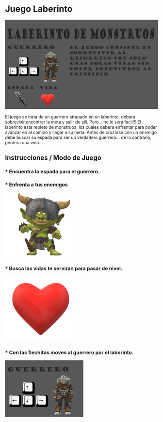 # Juego Laberinto

![MenuJuegoLaberinto](https://github.com/obj1-unahur-2022s1/consola-de-juegos-raspando-aprobados/blob/master/laberintoGuerrero.jpeg)

El juego se trata de un guerrero atrapado en un laberinto, debera sobrevivir,encontrar la meta y salir de allí. Pero... no le será facil!!! El laberinto esta repleto de monstruos, los cuales debera enfrentar para poder avanzar en el camino y llegar a su meta. 
Antes de cruzarse con un enemigo debe buscar su espada para ser un verdadero guerrero... de lo contrario, perdera una vida.

## Instrucciones / Modo de Juego

### * Encuentra la espada para el guerrero.

### * Enfrenta a tus enemigos 
![monstruo](https://github.com/obj1-unahur-2022s1/consola-de-juegos-raspando-aprobados/blob/master/monstruo.png?raw=true)

### * Busca las vidas te serviran para pasar de nivel.
![vida](https://github.com/obj1-unahur-2022s1/consola-de-juegos-raspando-aprobados/blob/master/vida.png?raw=true)

### * Con las flechitas moves al guerrero por el laberinto.
![MoverAGuerrero](https://github.com/obj1-unahur-2022s1/consola-de-juegos-raspando-aprobados/blob/master/MoverAGuerrero.png)

